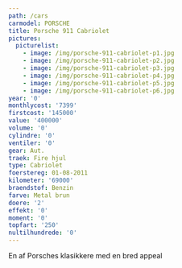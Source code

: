 ```yaml
---
path: /cars
carmodel: PORSCHE
title: Porsche 911 Cabriolet
pictures:
  picturelist:
    - image: /img/porsche-911-cabriolet-p1.jpg
    - image: /img/porsche-911-cabriolet-p2.jpg
    - image: /img/porsche-911-cabriolet-p3.jpg
    - image: /img/porsche-911-cabriolet-p4.jpg
    - image: /img/porsche-911-cabriolet-p5.jpg
    - image: /img/porsche-911-cabriolet-p6.jpg
year: '0'
monthlycost: '7399'
firstcost: '145000'
value: '400000'
volume: '0'
cylindre: '0'
ventiler: '0'
gear: Aut.
traek: Fire hjul
type: Cabriolet
foerstereg: 01-08-2011
kilometer: '69000'
braendstof: Benzin
farve: Metal brun
doere: '2'
effekt: '0'
moment: '0'
topfart: '250'
nultilhundrede: '0'
---
```

En af Porsches klasikkere med en bred appeal
